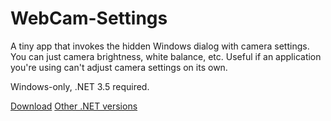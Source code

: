 # WebCam-Settings
A tiny app that invokes the hidden Windows dialog with camera settings. You can just camera brightness, white balance, etc. Useful if an application you're using can't adjust camera settings on its own.

Windows-only, .NET 3.5 required.

[Download](https://github.com/Simon311/WebCam-Settings/blob/net3.5/Download/WebCamSettings.exe?raw=true)
[Other .NET versions](https://github.com/Simon311/WebCam-Settings/releases)